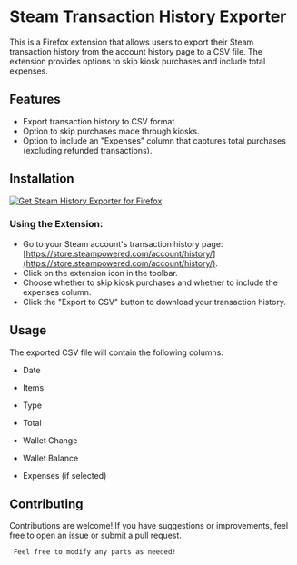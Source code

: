 # Steam Transaction History Exporter

This is a Firefox extension that allows users to export their Steam transaction history from the account history page to a CSV file. The extension provides options to skip kiosk purchases and include total expenses.

## Features

- Export transaction history to CSV format.
- Option to skip purchases made through kiosks.
- Option to include an "Expenses" column that captures total purchases (excluding refunded transactions).

## Installation

<a href="https://addons.mozilla.org/en-US/firefox/addon/steam-history-exporter/"><img src="https://user-images.githubusercontent.com/585534/107280546-7b9b2a00-6a26-11eb-8f9f-f95932f4bfec.png" alt="Get Steam History Exporter for Firefox"></a>

### Using the Extension:

- Go to your Steam account's transaction history page: [https://store.steampowered.com/account/history/](https://store.steampowered.com/account/history/).
- Click on the extension icon in the toolbar.
- Choose whether to skip kiosk purchases and whether to include the expenses column.
- Click the "Export to CSV" button to download your transaction history.

## Usage

The exported CSV file will contain the following columns:
- Date
- Items
- Type
- Total
- Wallet Change
- Wallet Balance

- Expenses (if selected)

## Contributing

Contributions are welcome! If you have suggestions or improvements, feel free to open an issue or submit a pull request.

     Feel free to modify any parts as needed!
